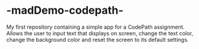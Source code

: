 # -madDemo-codepath-
My first repository containing a simple app for a CodePath assignment.  Allows the user to input text that displays on screen, change the text color, change the background color and reset the screen to its default settings.
